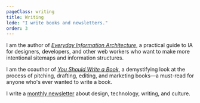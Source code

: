 ```yaml
---
pageClass: writing
title: Writing
lede: "I write books and newsletters."
order: 3
---
```


I am the author of [_Everyday Information Architecture_](https://abookapart.com/products/everyday-information-architecture), a practical guide to IA for designers, developers, and other web workers who want to make more intentional sitemaps and information structures.

I am the coauthor of [_You Should Write a Book_](https://abookapart.com/products/you-should-write-a-book), a demystifying look at the process of pitching, drafting, editing, and marketing books—a must-read for anyone who's ever wanted to write a book. 

I write a [monthly newsletter](https://thefutureislikepie.beehiiv.com/subscribe) about design, technology, writing, and culture. 